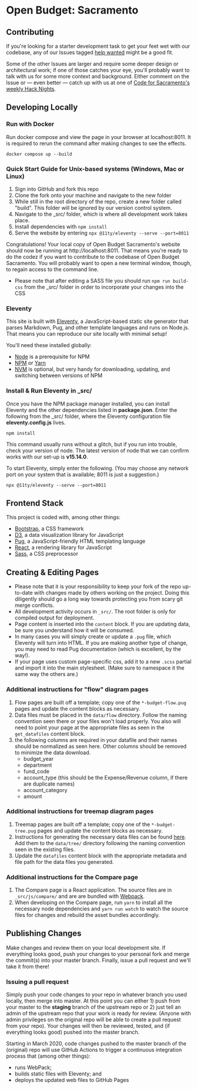 # Open Budget: Sacramento

## Contributing

If you're looking for a starter development task to get your feet wet with our codebase, any of our Issues tagged [help wanted](https://github.com/code4sac/openbudgetsac.org/issues?q=is%3Aopen+is%3Aissue+label%3A%22help+wanted%22) might be a good fit.

Some of the other Issues are larger and require some deeper design or architectural work; if one of those catches your eye, you'll probably want to talk with us for some more context and background. Either comment on the Issue or — even better — catch up with us at one of [Code for Sacramento's weekly Hack Nights](https://codeforsacramento.org/).

## Developing Locally

### Run with Docker
Run docker compose and view the page in your browser at localhost:8011. It is required to rerun the command after making changes to see the effects.
```
docker compose up --build
```
### Quick Start Guide for Unix-based systems (Windows, Mac or Linux)

1. Sign into GitHub and fork this repo
1. Clone the fork onto your machine and navigate to the new folder
1. While still in the root directory of the repo, create a new folder called "build". This folder will be ignored by our version control system.
1. Navigate to the \_src/ folder, which is where all development work takes place.
1. Install dependencies with `npm install`
1. Serve the website by entering `npx @11ty/eleventy --serve --port=8011`

Congratulations! Your local copy of Open Budget Sacramento's website should now be running at http://localhost:8011. That means you're ready to do the codez if you want to contribute to the codebase of Open Budget Sacramento. You will probably want to open a new terminal window, though, to regain access to the command line.

- Please note that after editing a SASS file you should run `npm run build-css` from the \_src/ folder in order to incorporate your changes into the CSS

### Eleventy

This site is built with [Eleventy](https://11ty.dev), a JavaScript-based static site generator that parses Markdown, Pug, and other template languages and runs on Node.js. That means you can reproduce our site locally with minimal setup!

You'll need these installed globally:

- [Node](http://nodejs.org/download/) is a prerequisite for NPM
- [NPM](https://npmjs.com) or [Yarn](https://yarnpkg.com/en/)
- [NVM](https://github.com/nvm-sh/nvm/blob/master/README.md) is optional, but very handy for downloading, updating, and switching between versions of NPM

### Install & Run Eleventy in \_src/

Once you have the NPM package manager installed, you can install Eleventy and the other dependencies listed in **package.json**. Enter the following from the \_src/ folder, where the Eleventy configuration file **eleventy.config.js** lives.

```
npm install
```

This command usually runs without a glitch, but if you run into trouble, check your version of node. The latest version of node that we can confirm works with our set-up is **v15.14.0**.

To start Eleventy, simply enter the following. (You may choose any network port on your system that is available; 8011 is just a suggestion.)

```
npx @11ty/eleventy --serve --port=8011
```

## Frontend Stack

This project is coded with, among other things:

- [Bootstrap](http://getbootstrap.com/), a CSS framework
- [D3](https://d3js.org), a data visualization library for JavaScript
- [Pug](https://pugjs.org/api/getting-started.html), a JavaScript-friendly HTML templating language
- [React](https://facebook.github.io/react/), a rendering library for JavaScript
- [Sass](https://sass-lang.com/), a CSS preprocessor

## Creating & Editing Pages

- Please note that it is your responsibility to keep your fork of the repo up-to-date with changes made by others working on the project. Doing this diligently should go a long way towards protecting you from scary git merge conflicts.
- All development activity occurs in `_src/`. The root folder is only for compiled output for deployment.
- Page content is inserted into the `content` block. If you are updating data, be sure you understand how it will be consumed.
- In many cases you will simply create or update a `.pug` file, which Eleventy will turn into HTML. If you are making another type of change, you may need to read Pug documentation (which is excellent, by the way!).
- If your page uses custom page-specific css, add it to a new `.scss` partial and import it into the main stylesheet. (Make sure to namespace it the same way the others are.)

### Additional instructions for "flow" diagram pages

1. Flow pages are built off a template; copy one of the `*-budget-flow.pug` pages and update the content blocks as necessary.
1. Data files must be placed in the `data/flow` directory. Follow the naming convention seen there or your files won't load properly. You also will need to point your page at the appropriate files as seen in the `get_datafiles` content block.
1. the following columns are required in your datafile and their names should be normalized as seen here. Other columns should be removed to minimize the data download.
   - budget_year
   - department
   - fund_code
   - account_type (this should be the Expense/Revenue column, if there are duplicate names)
   - account_category
   - amount

### Additional instructions for treemap diagram pages

1. Treemap pages are built off a template; copy one of the `*-budget-tree.pug` pages and update the content blocks as necessary.
1. Instructions for generating the necessary data files can be found [here](_treemap/README.md). Add them to the `data/tree/` directory following the naming convention seen in the existing files.
1. Update the `datafiles` content block with the appropriate metadata and file path for the data files you generated.

### Additional instructions for the Compare page

1. The Compare page is a React application. The source files are in `_src/js/compare/` and are are bundled with [Webpack](https://webpack.js.org/).
1. When developing on the Compare page, run `yarn` to install all the necessary node dependencies and `yarn run watch` to watch the source files for changes and rebuild the asset bundles accordingly.

## Publishing Changes

Make changes and review them on your local development site. If everything looks good, push your changes to your personal fork and merge the commit(s) into your master branch. Finally, issue a pull request and we'll take it from there!

### Issuing a pull request

Simply push your code changes to your repo in whatever branch you used locally, then merge into master. At this point you can either 1) push from your master to the **staging** branch of the upstream repo or 2) just tell an admin of the upstream repo that your work is ready for review. (Anyone with admin privileges on the original repo will be able to create a pull request from your repo). Your changes will then be reviewed, tested, and (if everything looks good) pushed into the master branch.

Starting in March 2020, code changes pushed to the master branch of the (original) repo will use GitHub Actions to trigger a continuous integration process that (among other things):

- runs WebPack;
- builds static files with Eleventy; and
- deploys the updated web files to GitHub Pages
